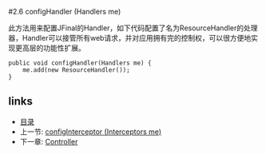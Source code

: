 #2.6 configHandler (Handlers me)

此方法用来配置JFinal的Handler，如下代码配置了名为ResourceHandler的处理器，Handler可以接管所有web请求，并对应用拥有完的控制权，可以很方便地实现更高层的功能性扩展。

	public void configHandler(Handlers me) {
		me.add(new ResourceHandler());
	}
## links
   * [目录](<preface.md>)
   * 上一节: [configInterceptor (Interceptors me)](<2.7.md>)
   * 下一章: [Controller](<3.md>)

